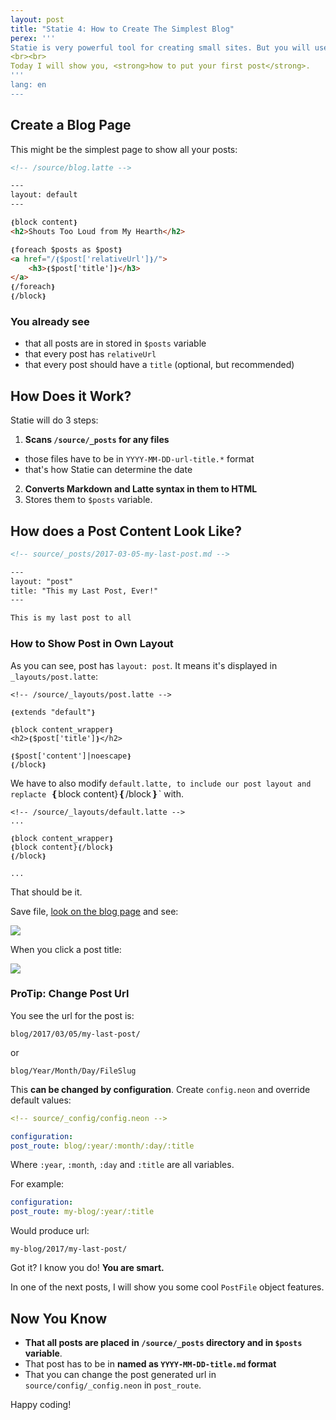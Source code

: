 ```yaml
---
layout: post
title: "Statie 4: How to Create The Simplest Blog"
perex: '''
Statie is very powerful tool for creating small sites. But you will use just small part of it's features, having just micro-sites. How to get to full 100%? <strong>Build a blog</strong>.
<br><br>
Today I will show you, <strong>how to put your first post</strong>.
'''
lang: en
---
```



## Create a Blog Page

This might be the simplest page to show all your posts:


```html
<!-- /source/blog.latte -->

---
layout: default
---

❴block content❵
<h2>Shouts Too Loud from My Hearth</h2>

❴foreach $posts as $post❵
<a href="/❴$post['relativeUrl']❵/">
    <h3>❴$post['title']❵</h3>
</a>
❴/foreach❵
❴/block❵
```

### You already see

- that all posts are in stored in `$posts` variable
- that every post has `relativeUrl`
- that every post should have a `title` (optional, but recommended)


## How Does it Work?

Statie will do 3 steps:

1. **Scans `/source/_posts` for any files**
- those files have to be in `YYYY-MM-DD-url-title.*` format
- that's how Statie can determine the date
2. **Converts Markdown and Latte syntax in them to HTML**
3. Stores them to `$posts` variable.


## How does a Post Content Look Like?

```html
<!-- source/_posts/2017-03-05-my-last-post.md -->

---
layout: "post"
title: "This my Last Post, Ever!"
---

This is my last post to all
```

### How to Show Post in Own Layout

As you can see, post has `layout: post`. It means it's displayed in `_layouts/post.latte`:

```twig
<!-- /source/_layouts/post.latte -->

❴extends "default"❵

❴block content_wrapper❵
<h2>❴$post['title']❵</h2>

❴$post['content']|noescape❵
❴/block❵
```

We have to also modify `default.latte, to include our post layout and replacte `❴block content}❴/block❵` with.

```twig
<!-- /source/_layouts/default.latte -->
...

❴block content_wrapper❵
❴block content}❴/block❵
❴/block❵

...
```

That should be it.

Save file, [look on the blog page](http://localhost:8000/blog) and see:

<div class="text-center">
    <img src="/../../../../assets/images/posts/2017/statie-4/statie-blog.png" class="thumbnail">
</div>

When you click a post title:

<div class="text-center">
    <img src="/../../../../assets/images/posts/2017/statie-4/statie-post.png" class="thumbnail">
</div>



### ProTip: Change Post Url

You see the url for the post is:

```
blog/2017/03/05/my-last-post/
```

or

```
blog/Year/Month/Day/FileSlug
```

This **can be changed by configuration**. Create `config.neon` and override default values:

```yaml
<!-- source/_config/config.neon -->

configuration:
post_route: blog/:year/:month/:day/:title
```

Where `:year`, `:month`, `:day` and `:title` are all variables.

For example:

```yaml
configuration:
post_route: my-blog/:year/:title
```

Would produce url:

```
my-blog/2017/my-last-post/
```

Got it? I know you do! **You are smart.**



In one of the next posts, I will show you some cool `PostFile` object features.


## Now You Know

- **That all posts are placed in `/source/_posts` directory and in `$posts` variable**.
- That post has to be in **named as `YYYY-MM-DD-title.md` format**
- That you can change the post generated url in `source/config/_config.neon` in `post_route`.


Happy coding!